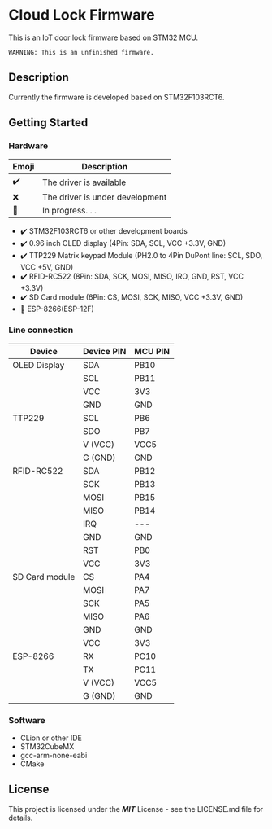 # Cloud Lock Firmware
This is an IoT door lock firmware based on STM32 MCU.

`WARNING: This is an unfinished firmware.`
## Description
Currently the firmware is developed based on STM32F103RCT6.

## Getting Started
### Hardware
| Emoji              | Description                     |
|--------------------|---------------------------------|
| :heavy_check_mark: | The driver is available         |
| :x:                | The driver is under development |
| :construction:     | In progress. . .                |

+ :heavy_check_mark: STM32F103RCT6 or other development boards
+ :heavy_check_mark: 0.96 inch OLED display (4Pin: SDA, SCL, VCC +3.3V, GND)
+ :heavy_check_mark: TTP229 Matrix keypad Module (PH2.0 to 4Pin DuPont line: SCL, SDO, VCC +5V, GND)
+ :heavy_check_mark: RFID-RC522 (8Pin: SDA, SCK, MOSI, MISO, IRO, GND, RST, VCC +3.3V)
+ :heavy_check_mark: SD Card module (6Pin: CS, MOSI, SCK, MISO, VCC +3.3V, GND)
+ :construction: ESP-8266(ESP-12F)

### Line connection
| Device         | Device PIN | MCU PIN |
|----------------|------------|---------|
| OLED Display   | SDA        | PB10    |
|                | SCL        | PB11    |
|                | VCC        | 3V3     |
|                | GND        | GND     |
| TTP229         | SCL        | PB6     |
|                | SDO        | PB7     |
|                | V (VCC)    | VCC5    |
|                | G (GND)    | GND     |
| RFID-RC522     | SDA        | PB12    |
|                | SCK        | PB13    |
|                | MOSI       | PB15    |
|                | MISO       | PB14    |
|                | IRQ        | ---     |
|                | GND        | GND     |
|                | RST        | PB0     |
|                | VCC        | 3V3     |
| SD Card module | CS         | PA4     |
|                | MOSI       | PA7     |
|                | SCK        | PA5     |
|                | MISO       | PA6     |
|                | GND        | GND     |
|                | VCC        | 3V3     |
| ESP-8266       | RX         | PC10    |
|                | TX         | PC11    |
|                | V (VCC)    | VCC5    |
|                | G (GND)    | GND     |

### Software
+ CLion or other IDE
+ STM32CubeMX
+ gcc-arm-none-eabi
+ CMake

## License
This project is licensed under the ***MIT*** License - see the LICENSE.md file for details.
